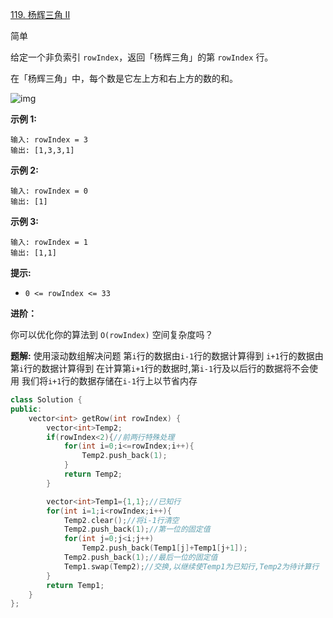 [119. 杨辉三角 II](https://leetcode.cn/problems/pascals-triangle-ii/)

简单



给定一个非负索引 `rowIndex`，返回「杨辉三角」的第 `rowIndex` 行。

在「杨辉三角」中，每个数是它左上方和右上方的数的和。

![img](https://pic.leetcode-cn.com/1626927345-DZmfxB-PascalTriangleAnimated2.gif)

 

**示例 1:**

```
输入: rowIndex = 3
输出: [1,3,3,1]
```

**示例 2:**

```
输入: rowIndex = 0
输出: [1]
```

**示例 3:**

```
输入: rowIndex = 1
输出: [1,1]
```

 

**提示:**

- `0 <= rowIndex <= 33`

 

**进阶：**

你可以优化你的算法到 `O(rowIndex)` 空间复杂度吗？

**题解:** 使用滚动数组解决问题
第`i`行的数据由`i-1`行的数据计算得到 `i+1`行的数据由第`i`行的数据计算得到
在计算第`i+1`行的数据时,第`i-1`行及以后行的数据将不会使用
我们将`i+1`行的数据存储在`i-1`行上以节省内存

```c++
class Solution {
public:
    vector<int> getRow(int rowIndex) {
        vector<int>Temp2;
        if(rowIndex<2){//前两行特殊处理
            for(int i=0;i<=rowIndex;i++){
                Temp2.push_back(1);
            }
            return Temp2;
        }

        vector<int>Temp1={1,1};//已知行
        for(int i=1;i<rowIndex;i++){
            Temp2.clear();//将i-1行清空
            Temp2.push_back(1);//第一位的固定值
            for(int j=0;j<i;j++)
                Temp2.push_back(Temp1[j]+Temp1[j+1]);
            Temp2.push_back(1);//最后一位的固定值
            Temp1.swap(Temp2);//交换,以继续使Temp1为已知行,Temp2为待计算行
        }
        return Temp1;
    }
};
```


